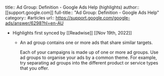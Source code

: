 title:: Ad Group: Definition - Google Ads Help (highlights)
author:: [[support.google.com]]
full-title:: "Ad Group: Definition - Google Ads Help"
category:: #articles
url:: https://support.google.com/google-ads/answer/6298?hl=en-AU

- Highlights first synced by [[Readwise]] [[Nov 19th, 2022]]
	- An ad group contains one or more ads that share similar targets.
	  
	  
	  Each of your campaigns is made up of one or more ad groups.
	  Use ad groups to organise your ads by a common theme. For example, try separating ad groups into the different product or service types that you offer.